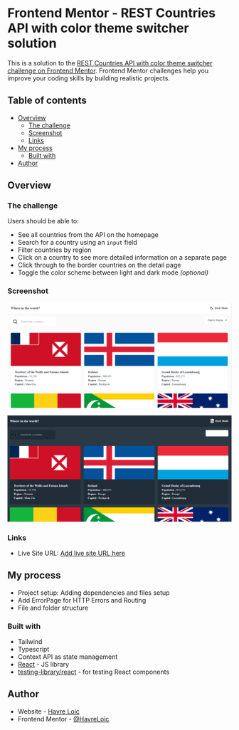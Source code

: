 # Frontend Mentor - REST Countries API with color theme switcher solution

This is a solution to the [REST Countries API with color theme switcher challenge on Frontend Mentor](https://www.frontendmentor.io/challenges/rest-countries-api-with-color-theme-switcher-5cacc469fec04111f7b848ca). Frontend Mentor challenges help you improve your coding skills by building realistic projects.

## Table of contents

- [Overview](#overview)
  - [The challenge](#the-challenge)
  - [Screenshot](#screenshot)
  - [Links](#links)
- [My process](#my-process)
  - [Built with](#built-with)
- [Author](#author)

## Overview

### The challenge

Users should be able to:

- See all countries from the API on the homepage
- Search for a country using an `input` field
- Filter countries by region
- Click on a country to see more detailed information on a separate page
- Click through to the border countries on the detail page
- Toggle the color scheme between light and dark mode _(optional)_

### Screenshot

![screenshot light](./src/assets/rest-api-countries-light.PNG)

![screenshot dark](./src/assets/rest-api-countries-dark.PNG)

### Links

<!-- - Solution URL: [Add solution URL here](https://your-solution-url.com) -->

- Live Site URL: [Add live site URL here](https://rest-country-api-havreloic.netlify.app/)

## My process

- Project setup: Adding dependencies and files setup
- Add ErrorPage for HTTP Errors and Routing
- File and folder structure

### Built with

- Tailwind
- Typescript
- Context API as state management
- [React](https://reactjs.org/) - JS library
- [testing-library/react](https://testing-library.com/docs/react-testing-library/intro/) - for testing React components

## Author

- Website - [Havre Loic](https://havre.netlify.app/)
- Frontend Mentor - [@HavreLoic](https://www.frontendmentor.io/profile/HavreLoic)
